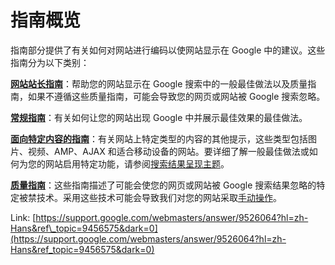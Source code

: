 # 指南概览

指南部分提供了有关如何对网站进行编码以使网站显示在 Google 中的建议。这些指南分为以下类别：

[**网站站长指南**](https://support.google.com/webmasters/answer/35769)：帮助您的网站显示在 Google 搜索中的一般最佳做法以及质量指南，如果不遵循这些质量指南，可能会导致您的网页或网站被 Google 搜索忽略。

[**常规指南**](https://support.google.com/webmasters/topic/9460495)：有关如何让您的网站出现 Google 中并展示最佳效果的最佳做法。

[**面向特定内容的指南**](https://support.google.com/webmasters/topic/9460494)：有关网站上特定类型的内容的其他提示，这些类型包括图片、视频、AMP、AJAX 和适合移动设备的网站。要详细了解一般最佳做法或如何为您的网站启用特定功能，请参阅[搜索结果呈现主题](https://support.google.com/webmasters/topic/9456381)。

[**质量指南**](https://support.google.com/webmasters/topic/6001971)：这些指南描述了可能会使您的网页或网站被 Google 搜索结果忽略的特定被禁技术。采用这些技术可能会导致我们对您的网站采取[手动操作](https://support.google.com/webmasters/answer/9044175?#what-is-manual-action)。

Link: [https://support.google.com/webmasters/answer/9526064?hl=zh-Hans&ref\_topic=9456575&dark=0](https://support.google.com/webmasters/answer/9526064?hl=zh-Hans&ref_topic=9456575&dark=0)

